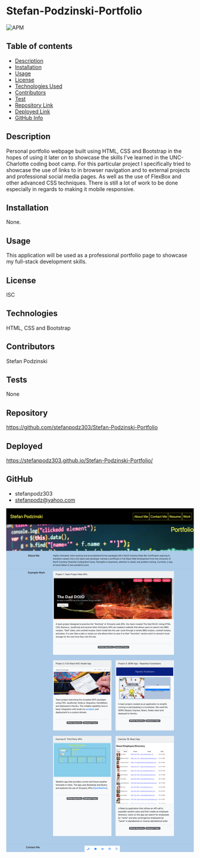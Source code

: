 # Stefan-Podzinski-Portfolio

![APM](https://img.shields.io/badge/license-ISC-blue)

## Table of contents
- [Description](#Description)
- [Installation](#Installation)
- [Usage](#Usage)
- [License](#License)
- [Technologies Used](#Technologies)
- [Contributors](#Contributors)
- [Test](#Test)
- [Repository Link](#Repository)
- [Deployed Link](#Deployed)
- [GitHub Info](#GitHub) 

## Description 
Personal portfolio webpage built using HTML, CSS and Bootstrap in the hopes of using it later on to showcase the skills I've learned in the UNC-Charlotte coding boot camp. For this particular project I specifically tried to showcase the use of links to in browser navigation and to external projects and professional social media pages. As well as the use of FlexBox and other advanced CSS techniques. There is still a lot of work to be done especially in regards to making it mobile responsive.

## Installation
None.

## Usage
This application will be used as a professional portfolio page to showcase my full-stack development skills.

## License
ISC

## Technologies
HTML, CSS and Bootstrap

## Contributors
Stefan Podzinski

## Tests
None

## Repository
https://github.com/stefanpodz303/Stefan-Podzinski-Portfolio

## Deployed
https://stefanpodz303.github.io/Stefan-Podzinski-Portfolio/

## GitHub
- stefanpodz303
- stefanpodz@yahoo.com


![screenshot of webpage](assets/images/newPortfolioSS.png)

 
